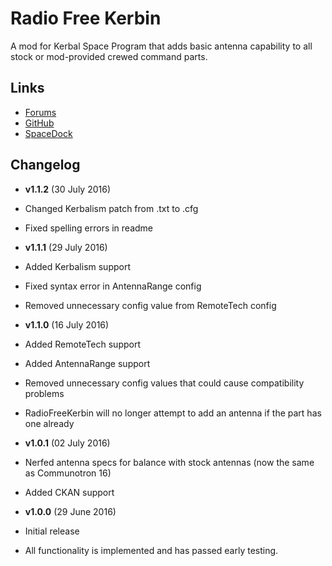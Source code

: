 # Radio Free Kerbin
A mod for Kerbal Space Program that adds basic antenna capability to all stock or mod-provided crewed command parts.

## Links

- [Forums](http://forum.kerbalspaceprogram.com/index.php?/topic/142941-113-mm-radio-free-kerbin-v101-01-jul-2016-data-transmission-for-crewed-command-parts/)
- [GitHub](https://github.com/benjwgarner/RadioFreeKerbin)
- [SpaceDock](http://spacedock.info/mod/818/Radio%20Free%20Kerbin)

## Changelog

- **v1.1.2** (30 July 2016)
 - Changed Kerbalism patch from .txt to .cfg
 - Fixed spelling errors in readme

- **v1.1.1** (29 July 2016)
 - Added Kerbalism support
 - Fixed syntax error in AntennaRange config
 - Removed unnecessary config value from RemoteTech config

- **v1.1.0** (16 July 2016)
 - Added RemoteTech support
 - Added AntennaRange support
 - Removed unnecessary config values that could cause compatibility problems
 - RadioFreeKerbin will no longer attempt to add an antenna if the part has one already

- **v1.0.1** (02 July 2016)
 - Nerfed antenna specs for balance with stock antennas (now the same as Communotron 16)
 - Added CKAN support

- **v1.0.0** (29 June 2016)
 - Initial release
 - All functionality is implemented and has passed early testing.
 
